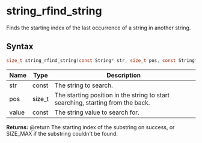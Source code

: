 # string_rfind_string

Finds the starting index of the last occurrence of a string in another string.

## Syntax

```c
size_t string_rfind_string(const String* str, size_t pos, const String* value);
```

| Name | Type | Description |
| --- | --- | --- |
| str | const | The string to search. |
| pos | size_t | The starting position in the string to start searching, starting from the back. |
| value | const | The string value to search for. |

**Returns:** @return The starting index of the substring on success, or SIZE_MAX if the substring couldn't be found.

